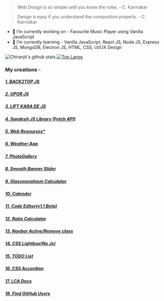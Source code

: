 <!--
**amartadey/amartadey** is a ✨ _special_ ✨ repository because its `README.md` (this file) appears on your GitHub profile.
-->
> Web Design is so simple until you know the rules. - C. Karmakar

> Design is easy if you understand the composition properly. - C. Karmakar

- 🔭 I’m currently working on - Favourite Music Player using Vanilla JavaScript
- 🌱 I’m currently learning - Vanilla JavaScript, React JS, Node JS, Express JS, MongoDB, Electron JS, HTML, CSS, UI/UX Design
<!--
- 👯 I’m looking to collaborate on ...
- 🤔 I’m looking for help with ...
- 💬 Ask me about ...
- 📫 How to reach me: ...
- 😄 Pronouns: ...
- ⚡ Fun fact: ...
-->

![Chiranjit's github stats](https://github-readme-stats.vercel.app/api?username=chiranjit2020&show_icons=true&theme=radical)
[![Top Langs](https://github-readme-stats.vercel.app/api/top-langs/?username=chiranjit2020)](https://github.com/anuraghazra/github-readme-stats)

### My creations -

##### [1. BACK2TOP JS](https://github.com/chiranjit2020/back2top)

##### [2. UPOR JS](https://github.com/chiranjit2020/upor-js)

##### [3. LIFT KARA DE JS](https://github.com/chiranjit2020/lift-kara-de)

##### [4. Sandesh JS Library (Fetch API)](https://github.com/chiranjit2020/sandesh-lib)

##### [5. Web Resourses*](https://github.com/chiranjit2020/docs-resourses)

##### [6. Weather App](https://github.com/chiranjit2020/Weather-App)

##### [7. PhotoGallery](https://github.com/learncomputeracademy/PhotoGallery)

##### [8. Smooth Banner Slider](https://github.com/learncomputeracademy/banner-slider)

##### [9. Glassmorphism Calculator](https://github.com/chiranjit2020/glass-calculator)

##### [10. Calender](https://github.com/chiranjit2020/calender)

##### [11. Code Editor(v1.1 Beta)](https://github.com/chiranjit2020/lca-editor)

##### [12. Ratio Calculator](https://github.com/chiranjit2020/ratio-calculator)

##### [13. Navbar Active/Remove class](https://github.com/chiranjit2020/navbar)

##### [14. CSS Lightbox(No Js)](https://github.com/chiranjit2020/css-lightbox)

##### [15. TODO List](https://github.com/chiranjit2020/todolist)

##### [16. CSS Accordion](https://github.com/chiranjit2020/css-accordion)

##### [17. LCA Docs](https://github.com/learncomputeracademy/docs-resourse)

##### [18. Find GitHub Users](https://learncomputeracademy.github.io/github-profile/)

